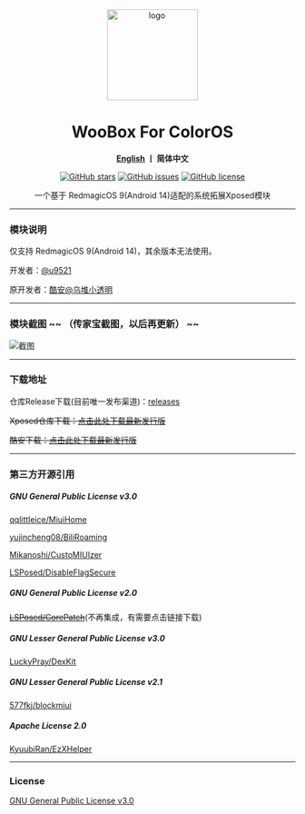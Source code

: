 <div align="center">
   <img width="160" src="https://raw.githubusercontent.com/u9521/WooBoxForRedmagicOS/main/doc/ic_launcher.png" alt="logo">
   <h1>WooBox For ColorOS</h1>
   <p>
       <b><a href="https://github.com/u9521/WooBoxForRedmagicOS/blob/main/README_EN.md">English</a>  丨 简体中文</b>
   </p>
   <a href="https://github.com//u9521/WooBoxForRedmagicOS/stargazers"><img alt="GitHub stars" src="https://img.shields.io/github/stars/u9521/WooBoxForRedmagicOS"></a>
   <a href="https://github.com/u9521/WooBoxForRedmagicOS/issues"><img alt="GitHub issues" src="https://img.shields.io/github/issues/u9521/WooBoxForRedmagicOS"></a>
   <a href="https://github.com/u9521/WooBoxForRedmagicOS/blob/main/LICENSE"><img alt="GitHub license" src="https://img.shields.io/github/license/u9521/WooBoxForRedmagicOS"></a>
   <p>一个基于 RedmagicOS 9(Android 14)适配的系统拓展Xposed模块</p>
</div>

---


### 模块说明

仅支持 RedmagicOS 9(Android 14)，其余版本无法使用。
  
开发者：[@u9521](https://github.com/u9521)

原开发者：[酷安@乌堆小透明](http://www.coolapk.com/u/883441)

---

### 模块截图 ~~ （传家宝截图，以后再更新） ~~
![截图](https://raw.githubusercontent.com/Simplicity-Team/WooBoxForColorOS/main/doc/cn.jpg)  

---

### 下载地址

仓库Release下载(目前唯一发布渠道)：[releases](https://github.com/WooBoxForRedmagicOS/releases)

~~Xposed仓库下载：[点击此处下载最新发行版](https://github.com/Xposed-Modules-Repo/wooboxforredmagicos/releases)~~

~~酷安下载：[点击此处下载最新发行版](https://www.coolapk.com/apk/wooboxforredmagicos)~~

---

### 第三方开源引用
##### GNU General Public License v3.0
[qqlittleice/MiuiHome](https://github.com/qqlittleice/MiuiHome)

[yujincheng08/BiliRoaming](https://github.com/yujincheng08/BiliRoaming)

[Mikanoshi/CustoMIUIzer](https://code.highspec.ru/Mikanoshi/CustoMIUIzer)

[LSPosed/DisableFlagSecure](https://github.com/LSPosed/DisableFlagSecure)

##### GNU General Public License v2.0
~~[LSPosed/CorePatch](https://github.com/LSPosed/CorePatch)~~(不再集成，有需要点击链接下载)
##### GNU Lesser General Public License v3.0
[LuckyPray/DexKit](https://github.com/LuckyPray/DexKit)
##### GNU Lesser General Public License v2.1
[577fkj/blockmiui](https://github.com/577fkj/blockmiui)  
##### Apache License 2.0
[KyuubiRan/EzXHelper](https://github.com/KyuubiRan/EzXHelper)  

---

### License
[GNU General Public License v3.0](https://github.com/Simplicity-Team/WooBoxForColorOS/blob/main/LICENSE)
